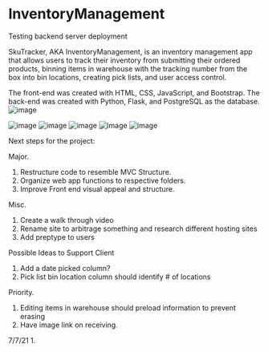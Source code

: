 
# InventoryManagement
Testing backend server deployment


SkuTracker, AKA InventoryManagement, is an inventory management app that allows users to track their inventory from submitting their ordered products, binning items in warehouse with the tracking number from the box into bin locations, creating pick lists, and user access control.

The front-end was created with HTML, CSS, JavaScript, and Bootstrap. The back-end was created with Python, Flask, and PostgreSQL as the database. 
![image](https://user-images.githubusercontent.com/66417986/124735784-5da5f880-dee4-11eb-9b56-137c569114e9.png)

![image](https://user-images.githubusercontent.com/66417986/124736116-b4abcd80-dee4-11eb-83d2-fcbbda560407.png)
![image](https://user-images.githubusercontent.com/66417986/124736204-c55c4380-dee4-11eb-8bc6-feafc2449ac1.png)
![image](https://user-images.githubusercontent.com/66417986/124736275-d73de680-dee4-11eb-95b9-a6e8957599a2.png)
![image](https://user-images.githubusercontent.com/66417986/124736364-ed4ba700-dee4-11eb-8e47-a4f96d11ffd5.png)
![image](https://user-images.githubusercontent.com/66417986/124736603-2e43bb80-dee5-11eb-828d-ce8b1d0c9b90.png)







Next steps for the project:

Major.
1. Restructure code to resemble MVC Structure. 
2. Organize web app functions to respective folders.
3. Improve Front end visual appeal and structure.

Misc.
1. Create a walk through video
2. Rename site to arbitrage something and research different hosting sites
3. Add preptype to users


Possible Ideas to Support Client
1. Add a date picked column?
2. Pick list bin location column should identify # of locations


Priority.
1. Editing items in warehouse should preload information to prevent erasing 
2. Have image link on receiving.


7/7/21
1. 
